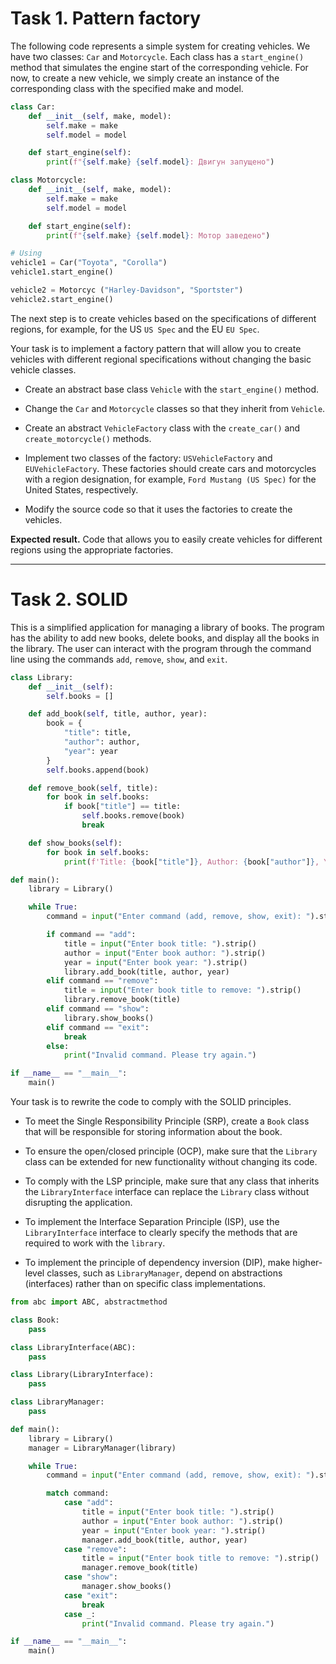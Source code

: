 # Task 1. Pattern factory

The following code represents a simple system for creating vehicles. We have two classes: `Car` and `Motorcycle`. Each class has a `start_engine()` method that simulates the engine start of the corresponding vehicle. For now, to create a new vehicle, we simply create an instance of the corresponding class with the specified make and model.

```Python
class Car:
    def __init__(self, make, model):
        self.make = make
        self.model = model

    def start_engine(self):
        print(f"{self.make} {self.model}: Двигун запущено")

class Motorcycle:
    def __init__(self, make, model):
        self.make = make
        self.model = model

    def start_engine(self):
        print(f"{self.make} {self.model}: Мотор заведено")

# Using
vehicle1 = Car("Toyota", "Corolla")
vehicle1.start_engine()

vehicle2 = Motorcyc ("Harley-Davidson", "Sportster")
vehicle2.start_engine()
```

The next step is to create vehicles based on the specifications of different regions, for example, for the US `US Spec` and the EU `EU Spec`.

Your task is to implement a factory pattern that will allow you to create vehicles with different regional specifications without changing the basic vehicle classes.

- Create an abstract base class `Vehicle` with the `start_engine()` method.

- Change the `Car` and `Motorcycle` classes so that they inherit from `Vehicle`.

- Create an abstract `VehicleFactory` class with the `create_car()` and `create_motorcycle()` methods.

- Implement two classes of the factory: `USVehicleFactory` and `EUVehicleFactory`. These factories should create cars and motorcycles with a region designation, for example, `Ford Mustang (US Spec)` for the United States, respectively.

- Modify the source code so that it uses the factories to create the vehicles.

**Expected result.** Code that allows you to easily create vehicles for different regions using the appropriate factories.

---

# Task 2. SOLID

This is a simplified application for managing a library of books. The program has the ability to add new books, delete books, and display all the books in the library. The user can interact with the program through the command line using the commands `add`, `remove`, `show`, and `exit`.

```Python
class Library:
    def __init__(self):
        self.books = []

    def add_book(self, title, author, year):
        book = {
            "title": title,
            "author": author,
            "year": year
        }
        self.books.append(book)

    def remove_book(self, title):
        for book in self.books:
            if book["title"] == title:
                self.books.remove(book)
                break

    def show_books(self):
        for book in self.books:
            print(f'Title: {book["title"]}, Author: {book["author"]}, Year: {book["year"]}')

def main():
    library = Library()

    while True:
        command = input("Enter command (add, remove, show, exit): ").strip().lower()

        if command == "add":
            title = input("Enter book title: ").strip()
            author = input("Enter book author: ").strip()
            year = input("Enter book year: ").strip()
            library.add_book(title, author, year)
        elif command == "remove":
            title = input("Enter book title to remove: ").strip()
            library.remove_book(title)
        elif command == "show":
            library.show_books()
        elif command == "exit":
            break
        else:
            print("Invalid command. Please try again.")

if __name__ == "__main__":
    main()
```

Your task is to rewrite the code to comply with the SOLID principles.

- To meet the Single Responsibility Principle (SRP), create a `Book` class that will be responsible for storing information about the book.

- To ensure the open/closed principle (OCP), make sure that the `Library` class can be extended for new functionality without changing its code.

- To comply with the LSP principle, make sure that any class that inherits the `LibraryInterface` interface can replace the `Library` class without disrupting the application.

- To implement the Interface Separation Principle (ISP), use the `LibraryInterface` interface to clearly specify the methods that are required to work with the `library`.

- To implement the principle of dependency inversion (DIP), make higher-level classes, such as `LibraryManager`, depend on abstractions (interfaces) rather than on specific class implementations.

```Python
from abc import ABC, abstractmethod

class Book:
    pass

class LibraryInterface(ABC):
    pass

class Library(LibraryInterface):
    pass

class LibraryManager:
    pass

def main():
    library = Library()
    manager = LibraryManager(library)

    while True:
        command = input("Enter command (add, remove, show, exit): ").strip().lower()

        match command:
            case "add":
                title = input("Enter book title: ").strip()
                author = input("Enter book author: ").strip()
                year = input("Enter book year: ").strip()
                manager.add_book(title, author, year)
            case "remove":
                title = input("Enter book title to remove: ").strip()
                manager.remove_book(title)
            case "show":
                manager.show_books()
            case "exit":
                break
            case _:
                print("Invalid command. Please try again.")

if __name__ == "__main__":
    main()
```
